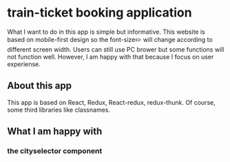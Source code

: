 # train-ticket booking application
What I want to do in this app is simple but informative. This website is based on mobile-first design so the font-size:pencil2: will change according to different screen width. Users can still use PC brower but some functions will not function well. However, I am happy with that because I focus on user experiense.
##  About this app
This app is based on React, Redux, React-redux, redux-thunk. Of course, some third libraries like classnames.
## What I am happy with 
### the cityselector component


